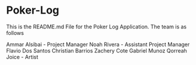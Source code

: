 # Poker-Log

This is the README.md File for the Poker Log Application. The team is as follows

Ammar Alsibai - Project Manager
Noah Rivera - Assistant Project Manager
Flavio Dos Santos
Christian Barrios
Zachery Cote
Gabriel Munoz
Qorreah Joice - Artist